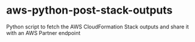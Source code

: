# aws-python-post-stack-outputs
Python script to fetch the AWS CloudFormation Stack outputs and share it with an AWS Partner endpoint
